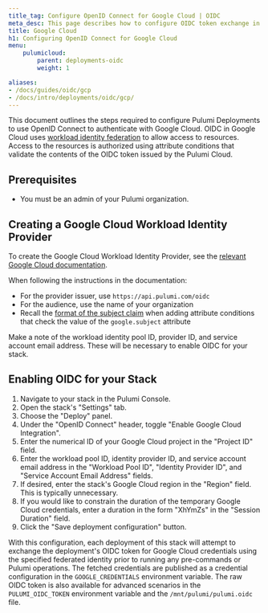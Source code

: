 ```yaml
---
title_tag: Configure OpenID Connect for Google Cloud | OIDC
meta_desc: This page describes how to configure OIDC token exchange in Google Cloud for use with Pulumi Deployments
title: Google Cloud
h1: Configuring OpenID Connect for Google Cloud
menu:
    pulumicloud:
        parent: deployments-oidc
        weight: 1

aliases:
- /docs/guides/oidc/gcp
- /docs/intro/deployments/oidc/gcp/
---
```


This document outlines the steps required to configure Pulumi Deployments to use OpenID Connect to authenticate with Google Cloud. OIDC in Google Cloud uses [workload identity federation](https://cloud.google.com/iam/docs/workload-identity-federation) to allow access to resources. Access to the resources is authorized using attribute conditions that validate the contents of the OIDC token issued by the Pulumi Cloud.

## Prerequisites

* You must be an admin of your Pulumi organization.

## Creating a Google Cloud Workload Identity Provider

To create the Google Cloud Workload Identity Provider, see the [relevant Google Cloud documentation](https://cloud.google.com/iam/docs/workload-identity-federation-with-other-providers).

When following the instructions in the documentation:

* For the provider issuer, use `https://api.pulumi.com/oidc`
* For the audience, use the name of your organization
* Recall the [format of the subject claim](/docs/guides/oidc/#overview) when adding attribute conditions that check the value of the `google.subject` attribute

Make a note of the workload identity pool ID, provider ID, and service account email address. These will be necessary to enable OIDC for your stack.

## Enabling OIDC for your Stack

1. Navigate to your stack in the Pulumi Console.
2. Open the stack's "Settings" tab.
3. Choose the "Deploy" panel.
4. Under the "OpenID Connect" header, toggle "Enable Google Cloud Integration".
5. Enter the numerical ID of your Google Cloud project in the "Project ID" field.
6. Enter the workload pool ID, identity provider ID, and service account email address in the "Workload Pool ID", "Identity Provider ID", and "Service Account Email Address" fields.
7. If desired, enter the stack's Google Cloud region in the "Region" field. This is typically unnecessary.
8. If you would like to constrain the duration of the temporary Google Cloud credentials, enter a duration in the form "XhYmZs" in the "Session Duration" field.
9. Click the "Save deployment configuration" button.

With this configuration, each deployment of this stack will attempt to exchange the deployment's OIDC token for Google Cloud credentials using the specified federated identity prior to running any pre-commands or Pulumi operations. The fetched credentials are published as a credential configuration in the `GOOGLE_CREDENTIALS` environment variable. The raw OIDC token is also available for advanced scenarios in the `PULUMI_OIDC_TOKEN` environment variable and the `/mnt/pulumi/pulumi.oidc` file.

